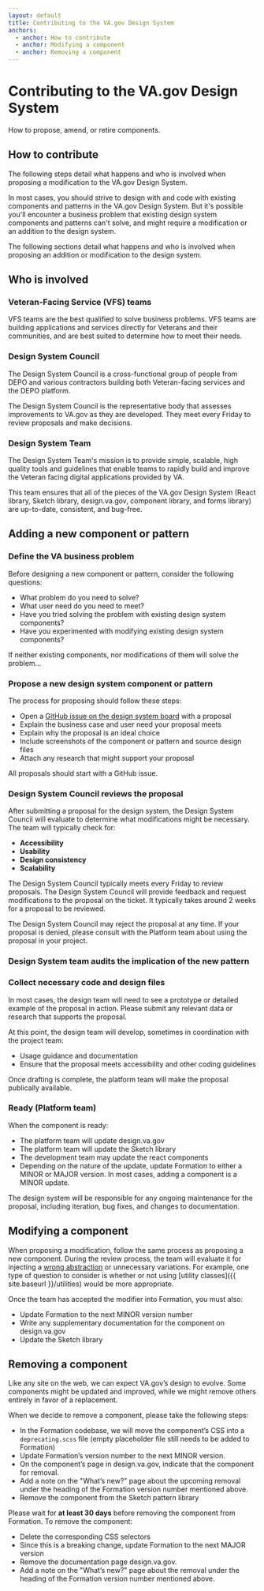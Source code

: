 ```yaml
---
layout: default
title: Contributing to the VA.gov Design System
anchors:
  - anchor: How to contribute
  - anchor: Modifying a component
  - anchor: Removing a component
---
```


# Contributing to the VA.gov Design System

<div class="va-introtext">
How to propose, amend, or retire components.
</div>

## How to contribute

The following steps detail what happens and who is involved when proposing a modification to the VA.gov Design System.

In most cases, you should strive to design with and code with existing components and patterns in the VA.gov Design System. But it's possible you'll encounter a business problem that existing design system components and patterns can't solve, and might require a modification or an addition to the design system.

The following sections detail what happens and who is involved when proposing an addition or modification to the design system.

## Who is involved

### Veteran-Facing Service (VFS) teams

VFS teams are the best qualified to solve business problems. VFS teams are building applications and services directly for Veterans and their communities, and are best suited to determine how to meet their needs.

### Design System Council

The Design System Council is a cross-functional group of people from DEPO and various contractors building both Veteran-facing services and the DEPO platform. 

The Design System Council is the representative body that assesses improvements to VA.gov as they are developed. They meet every Friday to review proposals and make decisions.

### Design System Team

The Design System Team's mission is to provide simple, scalable, high quality tools and guidelines that enable teams to rapidly build and improve the Veteran facing digital applications provided by VA.

This team ensures that all of the pieces of the VA.gov Design System (React library, Sketch library, design.va.gov, component library, and forms library) are up-to-date, consistent, and bug-free. 

## Adding a new component or pattern

### Define the VA business problem

Before designing a new component or pattern, consider the following questions:
- What problem do you need to solve? 
- What user need do you need to meet?
- Have you tried solving the problem with existing design system components?
- Have you experimented with modifying existing design system components?

If neither existing components, nor modifications of them will solve the problem...


### Propose a new design system component or pattern

The process for proposing should follow these steps:
- Open a [GitHub issue on the design system board](https://github.com/department-of-veterans-affairs/vets-design-system-documentation/issues/new?template=feature_request.md) with a proposal
- Explain the business case and user need your proposal meets
- Explain why the proposal is an ideal choice
- Include screenshots of the component or pattern and source design files
- Attach any research that might support your proposal

All proposals should start with a GitHub issue.

### Design System Council reviews the proposal

After submitting a proposal for the design system, the Design System Council will evaluate to determine what modifications might be necessary. The team will typically check for:

- **Accessibility**
- **Usability**
- **Design consistency**
- **Scalability**

The Design System Council typically meets every Friday to review proposals. The Design System Council will provide feedback and request modifications to the proposal on the ticket. It typically takes around 2 weeks for a proposal to be reviewed.

The Design System Council may reject the proposal at any time. If your proposal is denied, please consult with the Platform team about using the proposal in your project.

### Design System team audits the implication of the new pattern

### Collect necessary code and design files

In most cases, the design team will need to see a prototype or detailed example of the proposal in action. Please submit any relevant data or research that supports the proposal.

At this point, the design team will develop, sometimes in coordination with the project team:
- Usage guidance and documentation
- Ensure that the proposal meets accessibility and other coding guidelines

Once drafting is complete, the platform team will make the proposal publically available.

### Ready (Platform team)

When the component is ready:
- The platform team will update design.va.gov
- The platform team will update the Sketch library
- The development team may update the react components
- Depending on the nature of the update, update Formation to either a MINOR or MAJOR version. In most cases, adding a component is a MINOR update.

The design system will be responsible for any ongoing maintenance for the proposal, including iteration, bug fixes, and changes to documentation.

## Modifying a component

When proposing a modification, follow the same process as proposing a new component. During the review process, the team will evaluate it for injecting a [wrong abstraction](https://www.sandimetz.com/blog/2016/1/20/the-wrong-abstraction?duplication) or unnecessary variations. For example, one type of question to consider is whether or not using [utility classes]({{ site.baseurl }}/utilities) would be more appropriate.

Once the team has accepted the modifier into Formation, you must also:
- Update Formation to the next MINOR version number
- Write any supplementary  documentation for the component on design.va.gov
- Update the Sketch library

## Removing a component

Like any site on the web, we can expect VA.gov’s design to evolve. Some components might be updated and improved, while we might remove others entirely in favor of a replacement.

When we decide to remove a component, please take the following steps:
- In the Formation codebase, we will move the component’s CSS into a `deprecating.scss` file (empty placeholder file still needs to be added to Formation)
- Update Formation’s version number to the next MINOR version.
- On the component’s page in design.va.gov, indicate that the component for removal.
- Add a note on the "What’s new?" page about the upcoming removal under the heading of the Formation version number mentioned above.
- Remove the component from the Sketch pattern library

 Please wait for **at least 30 days** before removing the component from Formation. To remove the component:
- Delete the corresponding CSS selectors
- Since this is a breaking change, update Formation to the next MAJOR version
- Remove the documentation page design.va.gov.
- Add a note on the "What’s new?" page about the removal under the heading of the Formation version number mentioned above.
